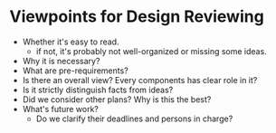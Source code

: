 Viewpoints for Design Reviewing
=======

- Whether it's easy to read.
  - if not, it's probably not well-organized or missing some ideas.
- Why it is necessary?
- What are pre-requirements?
- Is there an overall view? Every components has clear role in it? 
- Is it strictly distinguish facts from ideas?
- Did we consider other plans? Why is this the best?
- What's future work?
  - Do we clarify their deadlines and persons in charge?
